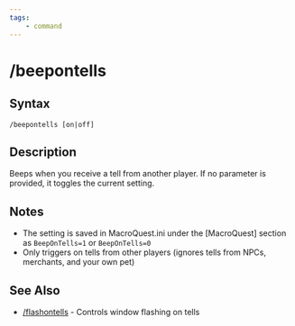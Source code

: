 ```yaml
---
tags:
    - command
---
```

# /beepontells

## Syntax

```eqcommand
/beepontells [on|off]
```

## Description

Beeps when you receive a tell from another player. If no parameter is provided, it toggles the current setting.

## Notes

- The setting is saved in MacroQuest.ini under the [MacroQuest] section as `BeepOnTells=1` or `BeepOnTells=0`
- Only triggers on tells from other players (ignores tells from NPCs, merchants, and your own pet)

## See Also

- [/flashontells](../commands/flashontells.md) - Controls window flashing on tells